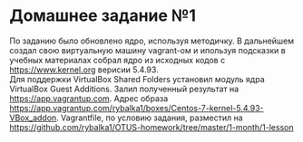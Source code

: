 # Домашнее задание №1

По заданию было обновлено ядро, используя методичку. В дальнейшем создал свою виртуальную машину vagrant-ом и ипользуя подсказки в учебных материалах собрал ядро из исходных кодов с <https://www.kernel.org> верисии 5.4.93.  
Для поддержки VirtualBox Shared Folders установил модуль ядра VirtualBox Guest Additions.
Залил полученный результат на <https://app.vagrantup.com>. Адрес образа <https://app.vagrantup.com/rybalka1/boxes/Centos-7-kernel-5.4.93-VBox_addon>.
Vagrantfile, по условию задания, разместил на <https://github.com/rybalka1/OTUS-homework/tree/master/1-month/1-lesson>
